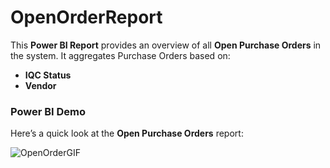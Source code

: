 # OpenOrderReport

This **Power BI Report** provides an overview of all **Open Purchase Orders** in the system. It aggregates Purchase Orders based on:

- **IQC Status**
- **Vendor**

### Power BI Demo
Here’s a quick look at the **Open Purchase Orders** report:

![OpenOrderGIF](./media/OpenOrderGIF.gif)
